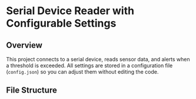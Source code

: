 # Serial Device Reader with Configurable Settings

## Overview
This project connects to a serial device, reads sensor data, and alerts when a threshold is exceeded. All settings are stored in a configuration file (`config.json`) so you can adjust them without editing the code.

## File Structure
